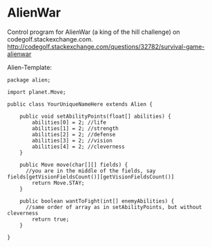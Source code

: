 AlienWar
========

Control program for AlienWar (a king of the hill challenge) on codegolf.stackexchange.com.
http://codegolf.stackexchange.com/questions/32782/survival-game-alienwar

Alien-Template:
```
package alien;

import planet.Move;

public class YourUniqueNameHere extends Alien {

	public void setAbilityPoints(float[] abilities) {
		abilities[0] = 2; //life
		abilities[1] = 2; //strength
		abilities[2] = 2; //defense
		abilities[3] = 2; //vision
		abilities[4] = 2; //cleverness
	}
	
	public Move move(char[][] fields) {
	  //you are in the middle of the fields, say fields[getVisionFieldsCount()][getVisionFieldsCount()]
		return Move.STAY;
	}
	
	public boolean wantToFight(int[] enemyAbilities) {
	  //same order of array as in setAbilityPoints, but without cleverness
		return true;
	}

}
```
